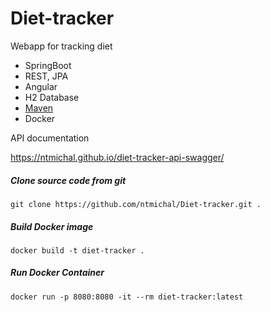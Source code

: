 # Diet-tracker

Webapp for 
tracking diet


* SpringBoot
* REST, JPA
* Angular
* H2 Database
* [Maven](https://maven.apache.org/)
* Docker

API documentation

https://ntmichal.github.io/diet-tracker-api-swagger/

##### Clone source code from git
```
git clone https://github.com/ntmichal/Diet-tracker.git .
```

##### Build Docker image
```
docker build -t diet-tracker .
```
##### Run Docker Container
```
docker run -p 8080:8080 -it --rm diet-tracker:latest
